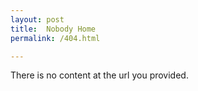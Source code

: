 ```yaml
---
layout: post
title:  Nobody Home
permalink: /404.html

---
```


There is no content at the url you provided. 

